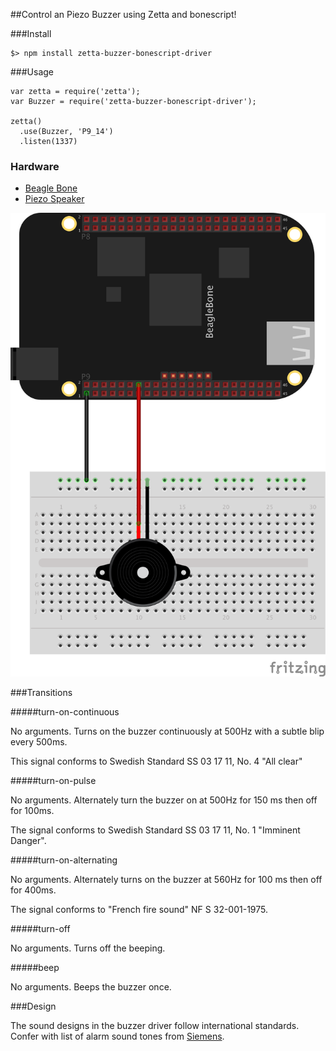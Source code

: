 ##Control an Piezo Buzzer using Zetta and bonescript!

###Install

```
$> npm install zetta-buzzer-bonescript-driver
```

###Usage

```
var zetta = require('zetta');
var Buzzer = require('zetta-buzzer-bonescript-driver');

zetta()
  .use(Buzzer, 'P9_14')
  .listen(1337)
```

### Hardware

* [Beagle Bone](http://beagleboard.org/black)
* [Piezo Speaker](https://www.sparkfun.com/products/7950)

![Hookup Diagram](docs/hookup_diagram_bb.png)

###Transitions

#####turn-on-continuous

No arguments. Turns on the buzzer continuously at 500Hz with a subtle blip every 500ms.

This signal conforms to Swedish Standard SS 03 17 11, No. 4 "All clear"

#####turn-on-pulse

No arguments. Alternately turn the buzzer on at 500Hz for 150 ms then off for 100ms.

The signal conforms to Swedish Standard SS 03 17 11, No. 1 "Imminent Danger".

#####turn-on-alternating

No arguments. Alternately turns on the buzzer at 560Hz for 100 ms then off for 400ms.

The signal conforms to "French fire sound" NF S 32-001-1975.

#####turn-off

No arguments. Turns off the beeping.

#####beep

No arguments. Beeps the buzzer once.

###Design

The sound designs in the buzzer driver follow international standards. Confer with list of alarm sound tones from [Siemens](http://www.buildingtechnologies.siemens.com/bt/global/en/firesafety/fire-detection/cerberus-pro-fire-safety-system/peripherals/alarm-equipment/pages/alarm-sounds.aspx).